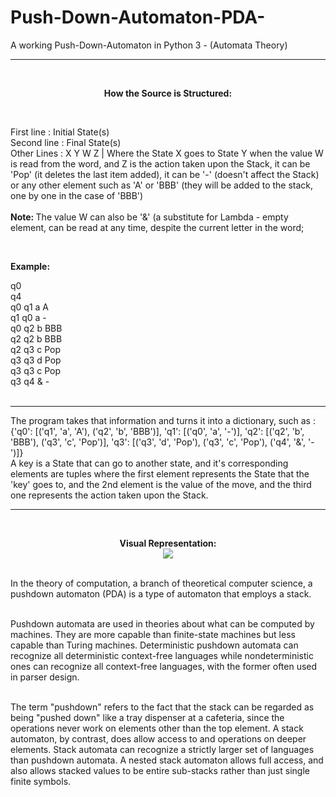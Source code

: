 # Push-Down-Automaton-PDA-
A working Push-Down-Automaton in Python 3 - (Automata Theory)
<br>
<hr>
<br>

<p align="center">
<b> How the Source is Structured: </b>
</p>

<br>

First line : Initial State(s)
<br>
Second line : Final State(s)
<br>
Other Lines : X Y W Z | Where the State X goes to State Y when the value W is read from the word, and Z is the action taken upon the Stack, it can be 'Pop' (it deletes the last item added), it can be '-' (doesn't affect the Stack) or any other element such as 'A' or 'BBB' (they will be added to the stack, one by one in the case of 'BBB')
<br>
<br>
<b> Note: </b> The value W can also be '&' (a substitute for Lambda - empty element, can be read at any time, despite the current letter in the word;
<br>

<br>

<b>Example:</b> 
<br>

q0 <br>
q4 <br>
q0 q1 a A <br>
q1 q0 a - <br>
q0 q2 b BBB <br>
q2 q2 b BBB <br>
q2 q3 c Pop <br>
q3 q3 d Pop <br>
q3 q3 c Pop <br>
q3 q4 & - <br>
<br>
<hr>
The program takes that information and turns it into a dictionary, such as : {'q0': [('q1', 'a', 'A'), ('q2', 'b', 'BBB')], 'q1': [('q0', 'a', '-')], 'q2': [('q2', 'b', 'BBB'), ('q3', 'c', 'Pop')], 'q3': [('q3', 'd', 'Pop'), ('q3', 'c', 'Pop'), ('q4', '&', '-')]}
<br>
A key is a State that can go to another state, and it's corresponding elements are tuples where the first element represents the State that the 'key' goes to, and the 2nd element is the value of the move, and the third one represents the action taken upon the Stack.
<br>
<hr>
<br>
<p align="center">
<b>Visual Representation:</b>
<br>
 <img src="https://i.gyazo.com/1b69c8b2700e42f072f2c9016e16a638.png">
 </p>

<br>
In the theory of computation, a branch of theoretical computer science, a pushdown automaton (PDA) is a type of automaton that employs a stack. <br>
<br>

Pushdown automata are used in theories about what can be computed by machines. They are more capable than finite-state machines but less capable than Turing machines. Deterministic pushdown automata can recognize all deterministic context-free languages while nondeterministic ones can recognize all context-free languages, with the former often used in parser design. <br>
<br>

The term "pushdown" refers to the fact that the stack can be regarded as being "pushed down" like a tray dispenser at a cafeteria, since the operations never work on elements other than the top element. A stack automaton, by contrast, does allow access to and operations on deeper elements. Stack automata can recognize a strictly larger set of languages than pushdown automata. A nested stack automaton allows full access, and also allows stacked values to be entire sub-stacks rather than just single finite symbols.

